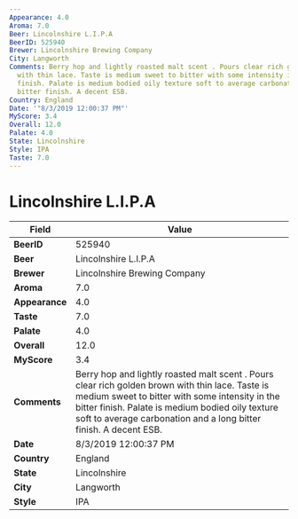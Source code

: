 ```yaml
---
Appearance: 4.0
Aroma: 7.0
Beer: Lincolnshire L.I.P.A
BeerID: 525940
Brewer: Lincolnshire Brewing Company
City: Langworth
Comments: Berry hop and lightly roasted malt scent . Pours clear rich golden brown
  with thin lace. Taste is medium sweet to bitter with some intensity in the bitter
  finish. Palate is medium bodied oily texture soft to average carbonation and a long
  bitter finish. A decent ESB.
Country: England
Date: '"8/3/2019 12:00:37 PM"'
MyScore: 3.4
Overall: 12.0
Palate: 4.0
State: Lincolnshire
Style: IPA
Taste: 7.0
---
```


# Lincolnshire L.I.P.A

| Field         | Value |
|---------------|-------|
| **BeerID** | 525940 |
| **Beer** | Lincolnshire L.I.P.A |
| **Brewer** | Lincolnshire Brewing Company |
| **Aroma** | 7.0 |
| **Appearance** | 4.0 |
| **Taste** | 7.0 |
| **Palate** | 4.0 |
| **Overall** | 12.0 |
| **MyScore** | 3.4 |
| **Comments** | Berry hop and lightly roasted malt scent . Pours clear rich golden brown with thin lace. Taste is medium sweet to bitter with some intensity in the bitter finish. Palate is medium bodied oily texture soft to average carbonation and a long bitter finish. A decent ESB. |
| **Date** | 8/3/2019 12:00:37 PM |
| **Country** | England |
| **State** | Lincolnshire |
| **City** | Langworth |
| **Style** | IPA |
